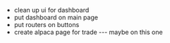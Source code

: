 - clean up ui for dashboard
- put dashboard on main page
- put routers on buttons
-  create alpaca page for trade --- maybe on this one 